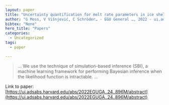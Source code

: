 ```yaml
---
layout: paper
title: "Uncertainty quantification for melt rate parameters in ice shelves using simulation-based inference"
author: "G Moss, V Višnjević, C Schröder… - EGU General …, 2022 - ui.adsabs.harvard.edu"
bibtex: "None"
hero_title: "Papers"
categories:
  - Uncategorized
tags:
  - paper

---
```

>… We use the technique of simulation-based inference (SBI), a machine learning framework for performing Bayesian inference when the likelihood function is intractable. …

Link to paper: [https://ui.adsabs.harvard.edu/abs/2022EGUGA..24..896M/abstract](https://ui.adsabs.harvard.edu/abs/2022EGUGA..24..896M/abstract)


